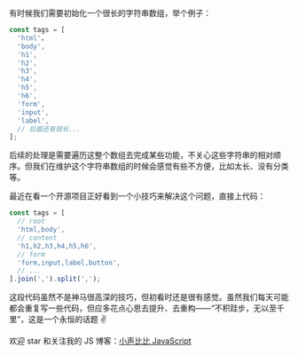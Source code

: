 有时候我们需要初始化一个很长的字符串数组，举个例子：

```javascript
const tags = [
  'html'，
  'body',
  'h1',
  'h2',
  'h3',
  'h4',
  'h5',
  'h6',
  'form',
  'input',
  'label',
  // 后面还有很长...
];
```

后续的处理是需要遍历这整个数组去完成某些功能，不关心这些字符串的相对顺序。但我们在维护这个字符串数组的时候会感觉有些不方便，比如太长、没有分类等。



最近在看一个开源项目正好看到一个小技巧来解决这个问题，直接上代码：

```javascript
const tags = [
  // root
  'html,body',
  // content
  'h1,h2,h3,h4,h5,h6',
  // form
  'form,input,label,button',
  // ...
].join(',').split(',');
```

这段代码虽然不是神马很高深的技巧，但初看时还是很有感觉。虽然我们每天可能都会重复写一些代码，但应多花点心思去提升、去重构——“不积跬步，无以至千里”，这是一个永恒的话题 :v:



欢迎 star 和关注我的 JS 博客：[小声比比 JavaScript](https://github.com/deepfunc/js-bullshit-blog)